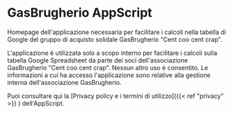 # GasBrugherio AppScript

Homepage dell'applicazione necessaria per facilitare i calcoli nella tabella di Google del gruppo di acquisto solidale GasBrugherio "Cent coo cent crap".

L'applicazione è utilizzata solo a scopo interno per facilitare i calcoli sulla tabella Google Spreadsheet da parte dei soci dell'associazione GasBrugherio "Cent coo cent crap". Nessun altro uso è consentito. Le informazioni a cui ha accesso l'applicazione sono relative alla gestione interna dell'associazione GasBrugherio.

Puoi consultare qui la [Privacy policy e i termini di utilizzo]({{< ref "privacy" >}} ) dell'AppScript.
